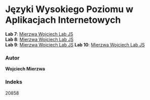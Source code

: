 # Języki Wysokiego Poziomu w Aplikacjach Internetowych

**Lab 7**: [Mierzwa Wojciech Lab JS](https://wojciechmierzwa.github.io/lab7)  
**Lab 8**: [Mierzwa Wojciech Lab JS](https://wojciechmierzwa.github.io/lab8)  
**Lab 9**: [Mierzwa Wojciech Lab JS](https://wojciechmierzwa.github.io/lab9/#/)
**Lab 10**: [Mierzwa Wojciech Lab JS](https://wojciechmierzwa.github.io/lab10)

### Autor
**Wojciech Mierzwa**  

### Indeks
20858
